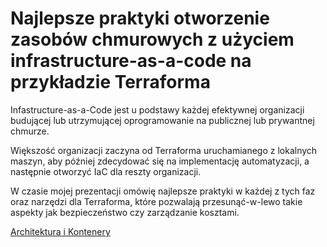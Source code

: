 # Najlepsze praktyki otworzenie zasobów chmurowych z użyciem infrastructure-as-a-code na przykładzie Terraforma

Infastructure-as-a-Code jest u podstawy każdej efektywnej organizacji budującej lub utrzymującej oprogramowanie na publicznej lub prywantnej chmurze.

Większość organizacji zaczyna od Terraforma uruchamianego z lokalnych maszyn, aby później zdecydować się na implementację automatyzacji, a następnie otworzyć IaC dla reszty organizacji.

W czasie mojej prezentacji omówię najlepsze praktyki w każdej z tych faz oraz narzędzi dla Terraforma, które pozwalają przesunąć-w-lewo takie aspekty jak bezpieczeństwo czy zarządzanie kosztami.

[Architektura i Kontenery](https://architekturaikontenery.pl)

<!-- ## PL

Najlepsze praktyki tworzenie zasobów chmurowych z użyciem infrastructure-as-a-code na przykładzie Terraforma.

Infastructure-as-a-Code jest u podstawy każdej efektywnej organizacji budującej lub utrzymującej oprogramowanie na publicznej lub prywantej chmurze. Cze



 Część orgazniacji zaczyna od click-ops, później od Terraforma uruchamianego z lokalnych maszyn, aby później zdecydować się na implementację continoues deployment. W czasie mojej
-->

<!-- ## EN

Best practices for opening your cloud resouces to increase your enginnering velocity with Infrastructure-as-a-Code

To implement the platform team or a product teams, ...

In the talk, I will share the best practices to structure your git repository, workflow, continuously deploy your IaC, ...

Work-in-progress -->
